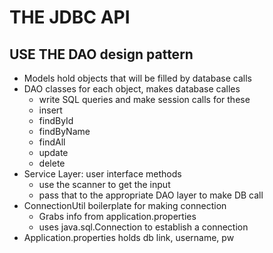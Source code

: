 # THE JDBC API

## USE THE DAO design pattern
* Models hold objects that will be filled by database calls
* DAO classes for each object, makes database calles
    - write SQL queries and make session calls for these
    * insert
    * findById
    * findByName
    * findAll
    * update
    * delete
* Service Layer: user interface methods
    * use the scanner to get the input
    * pass that to the appropriate DAO layer to make DB call
* ConnectionUtil boilerplate for making connection
    * Grabs info from application.properties
    * uses java.sql.Connection to establish a connection
* Application.properties holds db link, username, pw


